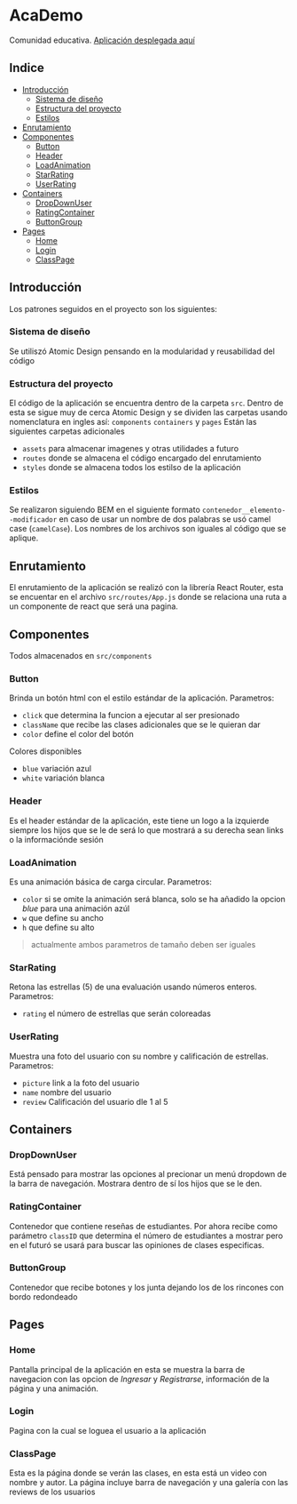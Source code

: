 # AcaDemo
Comunidad educativa. [Aplicación desplegada aquí](https://academo-sebastian.herokuapp.com/)

## Indice
  * [Introducción](#introducci-n)
    + [Sistema de diseño](#sistema-de-dise-o)
    + [Estructura del proyecto](#estructura-del-proyecto)
    + [Estilos](#estilos)
  * [Enrutamiento](#enrutamiento)
  * [Componentes](#componentes)
    + [Button](#button)
    + [Header](#header)
    + [LoadAnimation](#loadanimation)
    + [StarRating](#starrating)
    + [UserRating](#userrating)
  * [Containers](#containers)
    + [DropDownUser](#dropdownuser)
    + [RatingContainer](#ratingcontainer)
    + [ButtonGroup](#buttongroup)
  * [Pages](#pages)
    + [Home](#home)
    + [Login](#login)
    + [ClassPage](#classpage)

## Introducción
Los patrones seguidos en el proyecto son los siguientes:

### Sistema de diseño
Se utiliszó Atomic Design pensando en la modularidad y reusabilidad del código

### Estructura del proyecto
El código de la aplicación se encuentra dentro de la carpeta `src`. Dentro de esta se sigue muy de cerca Atomic Design y se dividen las carpetas usando nomenclatura en ingles así: `components` `containers`  y `pages`
Están las siguientes carpetas adicionales
- `assets` para almacenar imagenes y otras utilidades a futuro
- `routes` donde se almacena el código encargado del enrutamiento
- `styles` donde se almacena todos los estilso de la aplicación

### Estilos
Se realizaron siguiendo BEM en el siguiente formato `contenedor__elemento--modificador` en caso de usar un nombre de dos palabras se usó camel case (`camelCase`). Los nombres de los archivos son iguales al código que se aplique.

## Enrutamiento
El enrutamiento de la aplicación se realizó con la librería React Router, esta se encuentar en el archivo `src/routes/App.js` donde se relaciona una ruta a un componente de react que será una pagina.

## Componentes
Todos almacenados en `src/components` 

### Button
Brinda un botón html con el estilo estándar de la aplicación.
Parametros:
- `click` que determina la funcion a ejecutar al ser presionado
- `className` que recibe las clases adicionales que se le quieran dar
- `color` define el color del botón

Colores disponibles
- `blue` variación azul
- `white` variación blanca

### Header
Es el header estándar de la aplicación, este tiene un logo a la izquierde siempre los hijos que se le de será lo que mostrará a su derecha sean links o la informaciónde sesión

### LoadAnimation
Es una animación básica de carga circular.
Parametros:
- `color` si se omite la animación será blanca, solo se ha añadido la opcion *blue* para una animación azúl
- `w` que define su ancho
- `h` que define su alto
> actualmente ambos parametros de tamaño deben ser iguales

### StarRating
Retona las estrellas (5) de una evaluación usando números enteros.
Parametros:
- `rating` el número de estrellas que serán coloreadas

### UserRating
Muestra una foto del usuario con su nombre y calificación de estrellas.
Parametros:
- `picture` link a la foto del usuario
- `name` nombre del usuario
- `review` Calificación del usuario dle 1 al 5

## Containers

### DropDownUser
Está pensado para mostrar las opciones al precionar un menú dropdown de la barra de navegación.
Mostrara dentro de sí los hijos que se le den.

### RatingContainer
Contenedor que contiene reseñas de estudiantes.
Por ahora recibe como parámetro `classID` que determina el número de estudiantes a mostrar pero en el futuró se usará para buscar las opiniones de clases especificas.

### ButtonGroup
Contenedor que recibe botones y los junta dejando los de los rincones con bordo redondeado

## Pages

### Home
Pantalla principal de la aplicación en esta se muestra la barra de navegacion con las opcion de *Ingresar* y *Registrarse*, información de la página y una animación.

### Login
Pagina con la cual se loguea el usuario a la aplicación

### ClassPage
Esta es la página donde se verán las clases, en esta está un video con nombre y autor. La página incluye barra de navegación y una galería con las reviews de los usuarios
